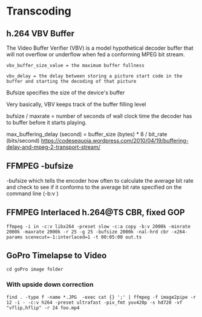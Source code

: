 # Transcoding

## h.264 VBV Buffer
The Video Buffer Verifier (VBV) is a model hypothetical decoder buffer that will not overflow or underflow when fed a conforming MPEG bit stream.

```vbv_buffer_size_value = the maximum buffer fullness```

```vbv_delay = the delay between storing a picture start code in the buffer and starting the decoding of that picture```

Bufsize specifies the size of the device's buffer

Very basically, VBV keeps track of the buffer filling level

bufsize / maxrate = number of seconds of wall clock time the decoder has to buffer before it starts playing.

max_buffering_delay (second) = buffer_size (bytes) * 8 / bit_rate (bits/second)
https://codesequoia.wordpress.com/2010/04/19/buffering-delay-and-mpeg-2-transport-stream/

## FFMPEG -bufsize
-bufsize which tells the encoder how often to calculate the average bit rate and check to see if it conforms to the average bit rate specified on the command line (-b:v )

## FFMPEG Interlaced h.264@TS CBR, fixed GOP

```ffmpeg -i in -c:v libx264 -preset slow -c:a copy -b:v 2000k -minrate 2000k -maxrate 2000k -r 25 -g 25 -bufsize 2000k -nal-hrd cbr -x264-params scenecut=-1:interlaced=1 -t 00:05:00 out.ts```

## GoPro Timelapse to Video
`cd goPro image folder`

### With upside down correction
`find . -type f -name *.JPG  -exec cat {} ';' | ffmpeg -f image2pipe -r 12 -i - -c:v h264 -preset ultrafast -pix_fmt yuv420p -s hd720 -vf "vflip,hflip" -r 24 foo.mp4`
